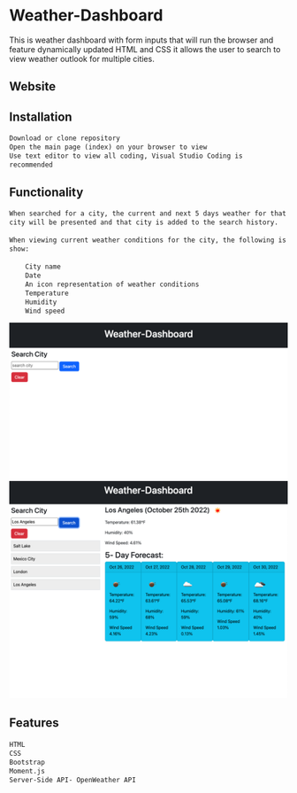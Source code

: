 # Weather-Dashboard

This is weather dashboard with form inputs that will run the browser and feature dynamically updated HTML and CSS it allows the user to search to view weather outlook for multiple cities.

## Website



## Installation 

    Download or clone repository 
    Open the main page (index) on your browser to view 
    Use text editor to view all coding, Visual Studio Coding is recommended

## Functionality 

    When searched for a city, the current and next 5 days weather for that city will be presented and that city is added to the search history.

    When viewing current weather conditions for the city, the following is show:

        City name 
        Date 
        An icon representation of weather conditions 
        Temperature 
        Humidity 
        Wind speed

![](assets/Images/Screen%20Shot%202022-10-25%20at%209.31.30%20AM.png)
![](assets/Images/Screen%20Shot%202022-10-25%20at%209.32.37%20AM.png)


## Features 

    HTML 
    CSS
    Bootstrap 
    Moment.js
    Server-Side API- OpenWeather API 

